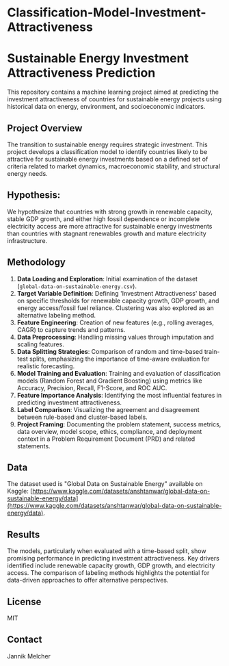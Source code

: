 # Classification-Model-Investment-Attractiveness

# Sustainable Energy Investment Attractiveness Prediction

This repository contains a machine learning project aimed at predicting the investment attractiveness of countries for sustainable energy projects using historical data on energy, environment, and socioeconomic indicators.

## Project Overview

The transition to sustainable energy requires strategic investment. This project develops a classification model to identify countries likely to be attractive for sustainable energy investments based on a defined set of criteria related to market dynamics, macroeconomic stability, and structural energy needs.

## **Hypothesis:**
We hypothesize that countries with strong growth in renewable capacity, stable GDP growth, and either high fossil dependence or incomplete electricity access are more attractive for sustainable energy investments than countries with stagnant renewables growth and mature electricity infrastructure.

## Methodology

1.  **Data Loading and Exploration**: Initial examination of the dataset (`global-data-on-sustainable-energy.csv`).
2.  **Target Variable Definition**: Defining 'Investment Attractiveness' based on specific thresholds for renewable capacity growth, GDP growth, and energy access/fossil fuel reliance. Clustering was also explored as an alternative labeling method.
3.  **Feature Engineering**: Creation of new features (e.g., rolling averages, CAGR) to capture trends and patterns.
4.  **Data Preprocessing**: Handling missing values through imputation and scaling features.
5.  **Data Splitting Strategies**: Comparison of random and time-based train-test splits, emphasizing the importance of time-aware evaluation for realistic forecasting.
6.  **Model Training and Evaluation**: Training and evaluation of classification models (Random Forest and Gradient Boosting) using metrics like Accuracy, Precision, Recall, F1-Score, and ROC AUC.
7.  **Feature Importance Analysis**: Identifying the most influential features in predicting investment attractiveness.
8.  **Label Comparison**: Visualizing the agreement and disagreement between rule-based and cluster-based labels.
9. **Project Framing**: Documenting the problem statement, success metrics, data overview, model scope, ethics, compliance, and deployment context in a Problem Requirement Document (PRD) and related statements.


## Data

The dataset used is "Global Data on Sustainable Energy" available on Kaggle: [https://www.kaggle.com/datasets/anshtanwar/global-data-on-sustainable-energy/data](https://www.kaggle.com/datasets/anshtanwar/global-data-on-sustainable-energy/data).

## Results

The models, particularly when evaluated with a time-based split, show promising performance in predicting investment attractiveness. Key drivers identified include renewable capacity growth, GDP growth, and electricity access. The comparison of labeling methods highlights the potential for data-driven approaches to offer alternative perspectives.


## License

MIT

## Contact

Jannik Melcher
